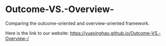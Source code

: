 # Outcome-VS.-Overview-
Comparing the outcome-oriented and overview-oriented framework. 

Here is the link to our website:
https://yuexinghao.github.io/Outcome-VS.-Overview-/
